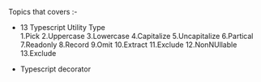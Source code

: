 

Topics that covers :-

- 13 Typescript Utility Type <br>
    1.Pick
    2.Uppercase
    3.Lowercase
    4.Capitalize
    5.Uncapitalize
    6.Partical
    7.Readonly
    8.Record
    9.Omit
    10.Extract
    11.Exclude
    12.NonNUllable
    13.Exclude

- Typescript decorator